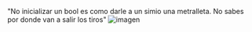 "No inicializar un bool es como darle a un simio una metralleta. No sabes por donde van a salir los tiros"
<img text-align="center" alt="imagen" src="https://files.mastodon.social/media_attachments/files/111/512/962/657/749/401/original/667a877295dfdf6e.jpg">
